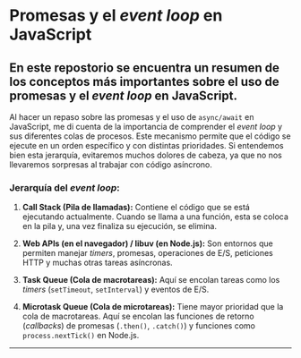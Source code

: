# Promesas y el *event loop* en JavaScript

En este repostorio se encuentra un resumen de los conceptos más importantes sobre el uso de promesas y el *event loop* en JavaScript. 
---

Al hacer un repaso sobre las promesas y el uso de `async/await` en JavaScript, me di cuenta de la importancia de comprender el *event loop* y sus diferentes colas de procesos. Este mecanismo permite que el código se ejecute en un orden específico y con distintas prioridades. Si entendemos bien esta jerarquía, evitaremos muchos dolores de cabeza, ya que no nos llevaremos sorpresas al trabajar con código asíncrono.  

### Jerarquía del *event loop*:  

1. **Call Stack (Pila de llamadas):** Contiene el código que se está ejecutando actualmente. Cuando se llama a una función, esta se coloca en la pila y, una vez finaliza su ejecución, se elimina.  

2. **Web APIs (en el navegador) / libuv (en Node.js):** Son entornos que permiten manejar *timers*, promesas, operaciones de E/S, peticiones HTTP y muchas otras tareas asíncronas.  

3. **Task Queue (Cola de macrotareas):** Aquí se encolan tareas como los *timers* (`setTimeout`, `setInterval`) y eventos de E/S.  

4. **Microtask Queue (Cola de microtareas):** Tiene mayor prioridad que la cola de macrotareas. Aquí se encolan las funciones de retorno (*callbacks*) de promesas (`.then()`, `.catch()`) y funciones como `process.nextTick()` en Node.js.  

---

